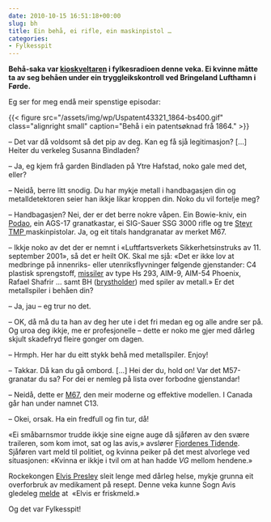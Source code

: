 ```yaml
---
date: 2010-10-15 16:51:18+00:00
slug: bh
title: Ein behå, ei rifle, ein maskinpistol …
categories:
- Fylkesspit
---
```


**Behå-saka var [kioskveltaren](http://nrk.no/nyheter/distrikt/nrk_sogn_og_fjordane/1.7333832) i fylkesradioen denne veka. Ei kvinne måtte ta av seg behåen under ein tryggleikskontroll ved Bringeland Lufthamn i Førde.**

Eg ser for meg endå meir spenstige episodar:

<!--more-->

{{< figure src="/assets/img/wp/Uspatent43321_1864-bs400.gif" class="alignright small" caption="Behå i ein patentsøknad frå 1864." >}}

– Det var då voldsomt så det pip av deg. Kan eg få sjå legitimasjon? […] Heiter du verkeleg Susanna Bindladen?

– Ja, eg kjem frå garden Bindladen på Ytre Hafstad, noko gale med det, eller?

– Neidå, berre litt snodig. Du har mykje metall i handbagasjen din og metalldetektoren seier han ikkje likar kroppen din. Noko du vil fortelje meg?

– Handbagasjen? Nei, der er det berre nokre våpen. Ein Bowie-kniv, ein [Podao](http://en.wikipedia.org/wiki/Pudao), ein AGS-17 granatkastar, ei SIG-Sauer SSG 3000 rifle og tre [Steyr TMP ](http://no.wikipedia.org/wiki/Steyr_TMP)maskinpistolar. Ja, og eit titals handgranatar av merket M67.

– Ikkje noko av det der er nemnt i «Luftfartsverkets Sikkerhetsinstruks av 11. september 2001», så det er heilt OK. Skal me sjå: «Det er ikke lov at medbringe på innenriks- eller utenriksflyvninger følgende gjenstander: C4 plastisk sprengstoff, [missiler](http://nn.wikipedia.org/wiki/Missil) av type Hs 293, AIM-9, AIM-54 Phoenix, Rafael Shafrir … samt BH ([brystholder](http://no.wikipedia.org/wiki/Brystholder)) med spiler av metall.» Er det metallspiler i behåen din?

– Ja, jau – eg trur no det.

– OK, då må du ta han av deg her ute i det fri medan eg og alle andre ser på. Og uroa deg ikkje, me er profesjonelle – dette er noko me gjer med dårleg skjult skadefryd fleire gonger om dagen.

– Hrmph. Her har du eitt stykk behå med metallspiler. Enjoy!

– Takkar. Då kan du gå ombord. […] Hei der du, hold on! Var det M57-granatar du sa? For dei er nemleg på lista over forbodne gjenstandar!

– Neidå, dette er [M67](http://en.wikipedia.org/wiki/M67_grenade), den meir moderne og effektive modellen. I Canada går han under namnet C13.

– Okei, orsak. Ha ein fredfull og fin tur, då!

«Ei småbarnsmor trudde ikkje sine eigne auge då sjåføren av den svære traileren, som kom imot, sat og las avis,» avslører [Fjordenes Tidende](http://www.fjt.no/nyheter/article273718.ece). Sjåføren vart meld til politiet, og kvinna peiker på det mest alvorlege ved situasjonen: «Kvinna er ikkje i tvil om at han hadde _VG_ mellom hendene.»

Rockekongen [Elvis Presley](http://en.wikipedia.org/wiki/Elvis_Presley) sleit lenge med dårleg helse, mykje grunna eit overforbruk av medikament på resept. Denne veka kunne Sogn Avis gledeleg [melde](http://www.sognavis.no/lokal_sport/article5346576.ece) at  «Elvis er friskmeld.»

Og det var Fylkesspit!
